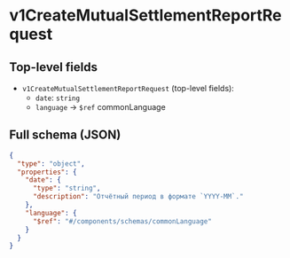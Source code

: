 # v1CreateMutualSettlementReportRequest

## Top-level fields
- `v1CreateMutualSettlementReportRequest` (top-level fields):
  - `date`: `string`
  - `language` → `$ref` commonLanguage

## Full schema (JSON)
```json
{
  "type": "object",
  "properties": {
    "date": {
      "type": "string",
      "description": "Отчётный период в формате `YYYY-MM`."
    },
    "language": {
      "$ref": "#/components/schemas/commonLanguage"
    }
  }
}
```
